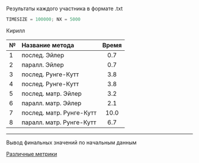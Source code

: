 Результаты каждого участника в формате .txt

```c
TIMESIZE = 100000; NX = 5000
```
Кирилл

 № |        Название метода         | Время  |
---|:-------------------------------|:------:|
 1 |        послед. Эйлер           |0.7     |
 2 |        паралл. Эйлер           |0.7     |
 3 |      послед. Рунге-Кутт        |3.8     |
 4 |      послед. Рунге-Кутт        |3.8     |
 5 |      послед. матр. Эйлер       |3.2     |
 6 |      паралл. матр. Эйлер       |2.1     |
 7 |     послед. матр. Рунге-Кутт   |10.0    |
 8 |     паралл. матр. Рунге-Кутт   |6.7     |

___

Вывод финальных значений по начальным данным

[Различные метрики](https://habrahabr.ru/post/101338/)